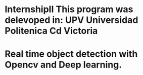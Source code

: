 # InternshipII This program was delevoped in: UPV Universidad Politenica Cd Victoria
# Real time object detection with Opencv and Deep learning.

